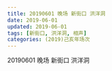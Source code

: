 ```yaml
---
title: 20190601 晚场 新街口 洪洋洞
date: 2019-06-01
updated: 2019-06-01
tags: [新街口, 洪洋洞, 相声]
categories: (2019)己亥年场次
---
```

20190601 晚场 新街口 洪洋洞

